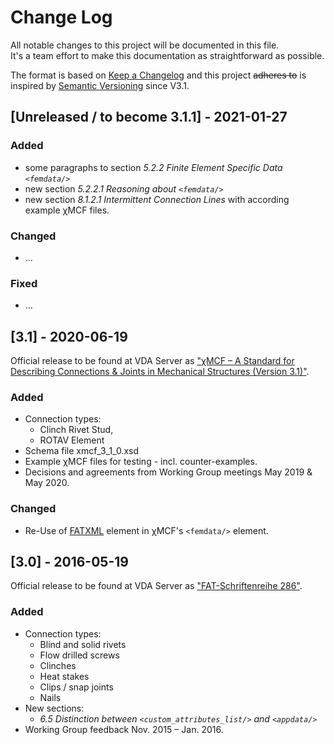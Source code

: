 <!-- Format of this CHANGELOG is inspired by 
  https://keepachangelog.com/de/0.3.0/ and 
  https://gist.github.com/juampynr/4c18214a8eb554084e21d6e288a18a2c 
-->

# Change Log
All notable changes to this project will be documented in this file.  
It's a team effort to make this documentation as straightforward as possible. 

The format is based on [Keep a Changelog](http://keepachangelog.com/)
and this project ~~adheres to~~ is inspired by [Semantic Versioning](http://semver.org/) since V3.1.

 
## [Unreleased / to become 3.1.1] - 2021-01-27
 
### Added
- some paragraphs to section _5.2.2	Finite Element Specific Data `<femdata/>`_
- new section _5.2.2.1	Reasoning about `<femdata/>`_
- new section _8.1.2.1	Intermittent Connection Lines_ with according example &chi;MCF files.

### Changed
- &hellip;

### Fixed
- &hellip;


## [3.1] - 2020-06-19
Official release to be found at VDA Server as ["&chi;MCF &ndash; A Standard for Describing Connections & Joints in Mechanical Structures (Version 3.1)"](https://www.vda.de/en/services/Publications/Publication.~1654~.html).

### Added
- Connection types: 
	- Clinch Rivet Stud, 
	- ROTAV Element
- Schema file xmcf_3_1_0.xsd
- Example &chi;MCF files for testing - incl. counter-examples.
- Decisions and agreements from Working Group meetings May 2019 & May 2020.

### Changed
- Re-Use of [FATXML](https://www.vda.de/de/services/Publikationen/fatxml-format-version-v1.2.html) element in &chi;MCF's `<femdata/>` element.

<!--
### Fixed
 -->

 
## [3.0] - 2016-05-19
Official release to be found at VDA Server as ["FAT-Schriftenreihe 286"](https://www.vda.de/de/services/Publikationen/fat-schriftenreihe-286.html).

### Added
- Connection types: 
	- Blind and solid rivets
	- Flow drilled screws
	- Clinches
	- Heat stakes
	- Clips / snap joints
	- Nails
- New sections:
	- _6.5 Distinction between `<custom_attributes_list/>` and `<appdata/>`_
- Working Group feedback Nov. 2015 &ndash; Jan. 2016.
   
<!--
### Changed
-->

<!--
### Fixed
 -->
